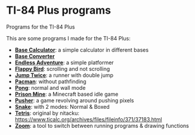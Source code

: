 # TI-84 Plus programs

Programs for the TI-84 Plus

This are some programs I made for the TI-84 Plus:

* [**Base Calculator**](base_calculator): a simple calculator in different bases
* [**Base Converter**](base_converter)
* [**Endless Adventure**](endless_adventure): a simple platformer
* [**Flappy Bird**](flappy_bird): scrolling and not scrolling
* [**Jump Twice**](jump_twice): a runner with double jump
* [**Pacman**](pacman): without pathfinding
* [**Pong**](pong): normal and wall mode
* [**Prison Mine**](prison_mine): a Minecraft based idle game
* [**Pusher**](pusher): a game revolving around pushing pixels
* [**Snake**](snake): with 2 modes: Normal & Boxed
* [**Tetris**](tetris): original by nitacku: https://www.ticalc.org/archives/files/fileinfo/371/37183.html
* [**Zoom**](zoom): a tool to switch between running programs & drawing functions